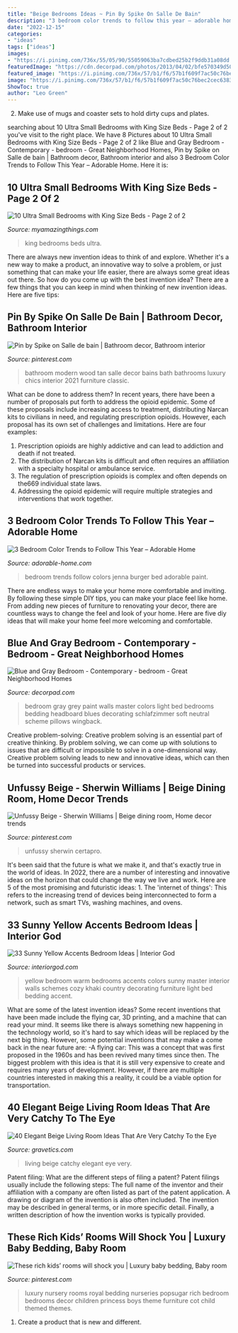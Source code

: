 ```yaml
---
title: "Beige Bedrooms Ideas ~ Pin By Spike On Salle De Bain"
description: "3 bedroom color trends to follow this year – adorable home"
date: "2022-12-15"
categories:
- "ideas"
tags: ["ideas"]
images:
- "https://i.pinimg.com/736x/55/05/90/55059063ba7cdbed25b2f9ddb31a08dd.jpg"
featuredImage: "https://cdn.decorpad.com/photos/2013/04/02/bfe570349d50.jpg"
featured_image: "https://i.pinimg.com/736x/57/b1/f6/57b1f609f7ac50c76bec2cec63835170.jpg"
image: "https://i.pinimg.com/736x/57/b1/f6/57b1f609f7ac50c76bec2cec63835170.jpg"
ShowToc: true
author: "Leo Green"
---
```



2. Make use of mugs and coaster sets to hold dirty cups and plates.

	

		
searching about 10 Ultra Small Bedrooms with King Size Beds - Page 2 of 2 you've visit to the right place. We have 8 Pictures about 10 Ultra Small Bedrooms with King Size Beds - Page 2 of 2 like Blue and Gray Bedroom - Contemporary - bedroom - Great Neighborhood Homes, Pin by Spike on Salle de bain | Bathroom decor, Bathroom interior and also 3 Bedroom Color Trends to Follow This Year – Adorable Home. Here it is:
		
    
## 10 Ultra Small Bedrooms With King Size Beds - Page 2 Of 2

<img loading=lazy src="http://myamazingthings.com/wp-content/uploads/2017/01/room10-1-683x1024.jpg" onerror="this.onerror=null;this.src='https://tse3.mm.bing.net/th?id=OIP.HhBBiv5p6FfwWwn_YyO_5QHaLG&amp;pid=15.1';" alt="10 Ultra Small Bedrooms with King Size Beds - Page 2 of 2">

_Source: myamazingthings.com_

>king bedrooms beds ultra. 

	

There are always new invention ideas to think of and explore. Whether it's a new way to make a product, an innovative way to solve a problem, or just something that can make your life easier, there are always some great ideas out there. So how do you come up with the best invention idea? There are a few things that you can keep in mind when thinking of new invention ideas. Here are five tips: 

    
## Pin By Spike On Salle De Bain | Bathroom Decor, Bathroom Interior

<img loading=lazy src="https://i.pinimg.com/736x/69/a4/72/69a47242e0a6fc79bed5698d05cea758.jpg" onerror="this.onerror=null;this.src='https://tse3.mm.bing.net/th?id=OIP.OwF1EYeGn8JOb-hsh9RFTwHaJF&amp;pid=15.1';" alt="Pin by Spike on Salle de bain | Bathroom decor, Bathroom interior">

_Source: pinterest.com_

>bathroom modern wood tan salle decor bains bath bathrooms luxury chics interior 2021 furniture classic. 

	

What can be done to address them?
In recent years, there have been a number of proposals put forth to address the opioid epidemic. Some of these proposals include increasing access to treatment, distributing Narcan kits to civilians in need, and regulating prescription opioids. However, each proposal has its own set of challenges and limitations. Here are four examples:
1) Prescription opioids are highly addictive and can lead to addiction and death if not treated. 
2) The distribution of Narcan kits is difficult and often requires an affiliation with a specialty hospital or ambulance service. 
3) The regulation of prescription opioids is complex and often depends on the669 individual state laws. 
4) Addressing the opioid epidemic will require multiple strategies and interventions that work together.

    
## 3 Bedroom Color Trends To Follow This Year – Adorable Home

<img loading=lazy src="https://adorable-home.com/wp-content/uploads/2016/03/Bedroom-Color-Trends-to-Follow-3.jpg" onerror="this.onerror=null;this.src='https://tse4.mm.bing.net/th?id=OIP.Q2ddXXfPTf3JZfaMktgh1gHaLB&amp;pid=15.1';" alt="3 Bedroom Color Trends to Follow This Year – Adorable Home">

_Source: adorable-home.com_

>bedroom trends follow colors jenna burger bed adorable paint. 

	

There are endless ways to make your home more comfortable and inviting. By following these simple DIY tips, you can make your place feel like home. From adding new pieces of furniture to renovating your decor, there are countless ways to change the feel and look of your home. Here are five diy ideas that will make your home feel more welcoming and comfortable.

    
## Blue And Gray Bedroom - Contemporary - Bedroom - Great Neighborhood Homes

<img loading=lazy src="https://cdn.decorpad.com/photos/2013/04/02/bfe570349d50.jpg" onerror="this.onerror=null;this.src='https://tse1.mm.bing.net/th?id=OIP.2JPLsTybPijuYozdx1MCZwHaKO&amp;pid=15.1';" alt="Blue and Gray Bedroom - Contemporary - bedroom - Great Neighborhood Homes">

_Source: decorpad.com_

>bedroom gray grey paint walls master colors light bed bedrooms bedding headboard blues decorating schlafzimmer soft neutral scheme pillows wingback. 

	

Creative problem-solving:
Creative problem solving is an essential part of creative thinking. By problem solving, we can come up with solutions to issues that are difficult or impossible to solve in a one-dimensional way. Creative problem solving leads to new and innovative ideas, which can then be turned into successful products or services.

    
## Unfussy Beige - Sherwin Williams | Beige Dining Room, Home Decor Trends

<img loading=lazy src="https://i.pinimg.com/736x/57/b1/f6/57b1f609f7ac50c76bec2cec63835170.jpg" onerror="this.onerror=null;this.src='https://tse2.mm.bing.net/th?id=OIP.zIE8WhcxIYh1lcPEJzNt5wHaFj&amp;pid=15.1';" alt="Unfussy Beige - Sherwin Williams | Beige dining room, Home decor trends">

_Source: pinterest.com_

>unfussy sherwin certapro. 

	

It's been said that the future is what we make it, and that's exactly true in the world of ideas. In 2022, there are a number of interesting and innovative ideas on the horizon that could change the way we live and work. Here are 5 of the most promising and futuristic ideas: 1. The 'internet of things': This refers to the increasing trend of devices being interconnected to form a network, such as smart TVs, washing machines, and ovens.

    
## 33 Sunny Yellow Accents Bedroom Ideas | Interior God

<img loading=lazy src="http://interiorgod.com/wp-content/uploads/2016/06/light-yellow-bedroom-walls.jpg" onerror="this.onerror=null;this.src='https://tse2.mm.bing.net/th?id=OIP.e-GzGEGyBnWnRQI8CwRdYgHaJ4&amp;pid=15.1';" alt="33 Sunny Yellow Accents Bedroom Ideas | Interior God">

_Source: interiorgod.com_

>yellow bedroom warm bedrooms accents colors sunny master interior walls schemes cozy khaki country decorating furniture light bed bedding accent. 

	

What are some of the latest invention ideas?
Some recent inventions that have been made include the flying car, 3D printing, and a machine that can read your mind. It seems like there is always something new happening in the technology world, so it's hard to say which ideas will be replaced by the next big thing. However, some potential inventions that may make a come back in the near future are: 
-A flying car: This was a concept that was first proposed in the 1960s and has been revived many times since then. The biggest problem with this idea is that it is still very expensive to create and requires many years of development. However, if there are multiple countries interested in making this a reality, it could be a viable option for transportation.

    
## 40 Elegant Beige Living Room Ideas That Are Very Catchy To The Eye

<img loading=lazy src="http://www.gravetics.com/wp-content/uploads/2017/09/Beige-and-brown-living-room-decorating-ideas.jpg" onerror="this.onerror=null;this.src='https://tse3.mm.bing.net/th?id=OIP.s4ExyKjxt7Idm5FKHglWegHaJ4&amp;pid=15.1';" alt="40 Elegant Beige Living Room Ideas That Are Very Catchy To the Eye">

_Source: gravetics.com_

>living beige catchy elegant eye very. 

	

Patent filing: What are the different steps of filing a patent?
Patent filings usually include the following steps: 
The full name of the inventor and their affiliation with a company are often listed as part of the patent application. A drawing or diagram of the invention is also often included. The invention may be described in general terms, or in more specific detail. Finally, a written description of how the invention works is typically provided.

    
## These Rich Kids’ Rooms Will Shock You | Luxury Baby Bedding, Baby Room

<img loading=lazy src="https://i.pinimg.com/736x/55/05/90/55059063ba7cdbed25b2f9ddb31a08dd.jpg" onerror="this.onerror=null;this.src='https://tse3.mm.bing.net/th?id=OIP.DvhIPMrvYmjXaiMNmA2oJgHaE8&amp;pid=15.1';" alt="These rich kids’ rooms will shock you | Luxury baby bedding, Baby room">

_Source: pinterest.com_

>luxury nursery rooms royal bedding nurseries popsugar rich bedroom bedrooms decor children princess boys theme furniture cot child themed themes. 

	

1. Create a product that is new and different.

